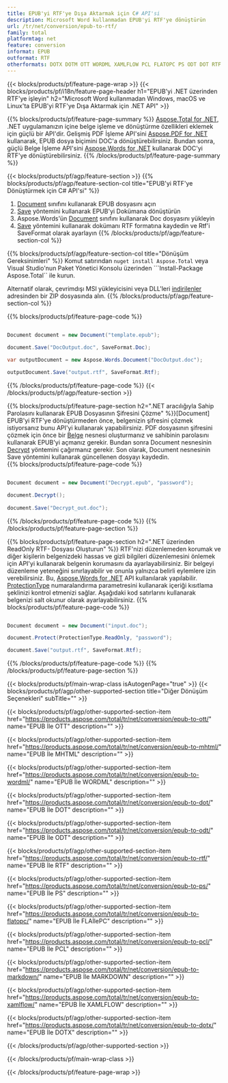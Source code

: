 ```yaml
---
title: EPUB'yi RTF'ye Dışa Aktarmak için C# API'si
description: Microsoft Word kullanmadan EPUB'yi RTF'ye dönüştürün
url: /tr/net/conversion/epub-to-rtf/
family: total
platformtag: net
feature: conversion
informat: EPUB
outformat: RTF
otherformats: DOTX DOTM OTT WORDML XAMLFLOW PCL FLATOPC PS ODT DOT RTF MARKDOWN
---
```

{{< blocks/products/pf/feature-page-wrap >}}
{{< blocks/products/pf/i18n/feature-page-header h1="EPUB'yi .NET üzerinden RTF'ye işleyin" h2="Microsoft Word kullanmadan Windows, macOS ve Linux'ta EPUB'yi RTF'ye Dışa Aktarmak için .NET API" >}}

{{% blocks/products/pf/feature-page-summary %}}
[Aspose.Total for .NET](https://products.aspose.com/total/net/), .NET uygulamanızın içine belge işleme ve dönüştürme özellikleri eklemek için güçlü bir API'dir. Gelişmiş PDF İşleme API'sini [Aspose.PDF for .NET](https://products.aspose.com/pdf/net/) kullanarak, EPUB dosya biçimini DOC'a dönüştürebilirsiniz. Bundan sonra, güçlü Belge İşleme API'sini [Aspose.Words for .NET](https://products.aspose.com/words/net/) kullanarak DOC'yi RTF'ye dönüştürebilirsiniz.
{{% /blocks/products/pf/feature-page-summary  %}}

{{< blocks/products/pf/agp/feature-section >}}
{{% blocks/products/pf/agp/feature-section-col title="EPUB'yi RTF'ye Dönüştürmek için C# API'si" %}}
1. [Document](https://apireference.aspose.com/pdf/net/aspose.pdf/document) sınıfını kullanarak EPUB dosyasını açın
2. [Save](https://apireference.aspose.com/pdf/net/aspose.pdf.document/save/methods/5) yöntemini kullanarak EPUB'yi Dokümana dönüştürün
3. Aspose.Words'ün [Document](https://apireference.aspose.com/words/net/aspose.words/document) sınıfını kullanarak Doc dosyasını yükleyin
4. [Save](https://apireference.aspose.com/words/net/aspose.words.document/save/methods/4) yöntemini kullanarak dokümanı RTF formatına kaydedin ve Rtf'i SaveFormat olarak ayarlayın
{{% /blocks/products/pf/agp/feature-section-col %}}

{{% blocks/products/pf/agp/feature-section-col title="Dönüşüm Gereksinimleri" %}}
Komut satırından ```nuget install Aspose.Total``` veya Visual Studio'nun Paket Yönetici Konsolu üzerinden ```Install-Package Aspose.Total`` ile kurun.

Alternatif olarak, çevrimdışı MSI yükleyicisini veya DLL'leri [indirilenler](https://downloads.aspose.com/total/net) adresinden bir ZIP dosyasında alın.
{{% /blocks/products/pf/agp/feature-section-col %}}

{{% blocks/products/pf/feature-page-code %}}

```cs

Document document = new Document("template.epub");
 
document.Save("DocOutput.doc", SaveFormat.Doc); 

var outputDocument = new Aspose.Words.Document("DocOutput.doc");

outputDocument.Save("output.rtf", SaveFormat.Rtf);   
```

{{% /blocks/products/pf/feature-page-code %}}
{{< /blocks/products/pf/agp/feature-section >}}

{{% blocks/products/pf/feature-page-section  h2=".NET aracılığıyla Sahip Parolasını kullanarak EPUB Dosyasının Şifresini Çözme" %}}[Document]
EPUB'yi RTF'ye dönüştürmeden önce, belgenizin şifresini çözmek istiyorsanız bunu API'yi kullanarak yapabilirsiniz. PDF dosyasının şifresini çözmek için önce bir [Belge](https://apireference.aspose.com/pdf/net/aspose.pdf/document) nesnesi oluşturmanız ve sahibinin parolasını kullanarak EPUB'yi açmanız gerekir. Bundan sonra Document nesnesinin [Decrypt](https://apireference.aspose.com/pdf/net/aspose.pdf/document/methods/decrypt) yöntemini çağırmanız gerekir. Son olarak, Document nesnesinin Save yöntemini kullanarak güncellenen dosyayı kaydedin.  
{{% blocks/products/pf/feature-page-code %}}

```cs

Document document = new Document("Decrypt.epub", "password");

document.Decrypt();
 
document.Save("Decrypt_out.doc");
```

{{% /blocks/products/pf/feature-page-code  %}}
{{% /blocks/products/pf/feature-page-section %}}

{{% blocks/products/pf/feature-page-section  h2=".NET üzerinden ReadOnly RTF- Dosyası Oluşturun" %}}
RTF'nizi düzenlemeden korumak ve diğer kişilerin belgenizdeki hassas ve gizli bilgileri düzenlemesini önlemek için API'yi kullanarak belgenin korumasını da ayarlayabilirsiniz. Bir belgeyi düzenleme yeteneğini sınırlayabilir ve onunla yalnızca belirli eylemlere izin verebilirsiniz. Bu, [Aspose.Words for .NET](https://products.aspose.com/words/net/) API kullanılarak yapılabilir. [ProtectionType](https://apireference.aspose.com/words/net/aspose.words/protectiontype) numaralandırma parametresini kullanarak içeriği kısıtlama şeklinizi kontrol etmenizi sağlar. Aşağıdaki kod satırlarını kullanarak belgenizi salt okunur olarak ayarlayabilirsiniz. 
{{% blocks/products/pf/feature-page-code %}}

```cs

Document document = new Document("input.doc");

document.Protect(ProtectionType.ReadOnly, "password");

document.Save("output.rtf", SaveFormat.Rtf);    
```

{{% /blocks/products/pf/feature-page-code  %}}
{{% /blocks/products/pf/feature-page-section %}}

{{< blocks/products/pf/main-wrap-class isAutogenPage="true" >}}
{{< blocks/products/pf/agp/other-supported-section title="Diğer Dönüşüm Seçenekleri" subTitle="" >}}

{{< blocks/products/pf/agp/other-supported-section-item href="https://products.aspose.com/total/tr/net/conversion/epub-to-ott/" name="EPUB İle OTT" description="" >}}

{{< blocks/products/pf/agp/other-supported-section-item href="https://products.aspose.com/total/tr/net/conversion/epub-to-mhtml/" name="EPUB İle MHTML" description="" >}}

{{< blocks/products/pf/agp/other-supported-section-item href="https://products.aspose.com/total/tr/net/conversion/epub-to-wordml/" name="EPUB İle WORDML" description="" >}}

{{< blocks/products/pf/agp/other-supported-section-item href="https://products.aspose.com/total/tr/net/conversion/epub-to-dot/" name="EPUB İle DOT" description="" >}}

{{< blocks/products/pf/agp/other-supported-section-item href="https://products.aspose.com/total/tr/net/conversion/epub-to-odt/" name="EPUB İle ODT" description="" >}}

{{< blocks/products/pf/agp/other-supported-section-item href="https://products.aspose.com/total/tr/net/conversion/epub-to-rtf/" name="EPUB İle RTF" description="" >}}

{{< blocks/products/pf/agp/other-supported-section-item href="https://products.aspose.com/total/tr/net/conversion/epub-to-ps/" name="EPUB İle PS" description="" >}}

{{< blocks/products/pf/agp/other-supported-section-item href="https://products.aspose.com/total/tr/net/conversion/epub-to-flatopc/" name="EPUB İle FLAİlePC" description="" >}}

{{< blocks/products/pf/agp/other-supported-section-item href="https://products.aspose.com/total/tr/net/conversion/epub-to-pcl/" name="EPUB İle PCL" description="" >}}

{{< blocks/products/pf/agp/other-supported-section-item href="https://products.aspose.com/total/tr/net/conversion/epub-to-markdown/" name="EPUB İle MARKDOWN" description="" >}}

{{< blocks/products/pf/agp/other-supported-section-item href="https://products.aspose.com/total/tr/net/conversion/epub-to-xamlflow/" name="EPUB İle XAMLFLOW" description="" >}}

{{< blocks/products/pf/agp/other-supported-section-item href="https://products.aspose.com/total/tr/net/conversion/epub-to-dotx/" name="EPUB İle DOTX" description="" >}}



{{< /blocks/products/pf/agp/other-supported-section >}}

{{< /blocks/products/pf/main-wrap-class >}}

{{< /blocks/products/pf/feature-page-wrap >}}